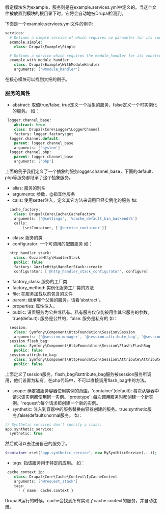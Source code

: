 假定模块名为example，服务则是在example.services.yml中定义的。当这个文件被放置到模块的根目录下时，它将会自动地被Drupal检测到。

下面是一个example.services.yml文件的例子:
```php
services:
  # Defines a simple service of which requires no parameter for its constructor.
  example.simple:
    class: Drupal\Example\Simple

  # Defines a service which requires the module_handler for its constructor.
  example.with_module_handler
    class: Drupal\Example\WithModuleHandler
    arguments: ['@module_handler']
```

在核心模块可以找到大把的例子。


### 服务的属性

* abstract: 取值true/false, true定义一个抽象的服务，false定义一个可实例化的服务。
如：
```php
 logger.channel_base:
    abstract: true
    class: Drupal\Core\Logger\LoggerChannel
    factory: logger.factory:get
  logger.channel.default:
    parent: logger.channel_base
    arguments: ['system']
  logger.channel.php:
    parent: logger.channel_base
    arguments: ['php']             
```
上面的例子我们定义了一个抽象的服务logger.channel_base，下面的default、php等服务都继承了这个抽象服务。

* alias: 服务的别名
* arguments: 参数，@指其他服务
* calls: 使用setter注入，定义其它方法来调用已经实例化的服务
如:
```php
  cache_factory:
    class: Drupal\Core\Cache\CacheFactory
    arguments: ['@settings', '%cache_default_bin_backends%']
    calls:
      - [setContainer, ['@service_container']]
```

* class: 服务的类
* configurator: 一个可调用的配置服务
如：
```php
  http_handler_stack:
    class: GuzzleHttp\HandlerStack
    public: false
    factory: GuzzleHttp\HandlerStack::create
    configurator: ['@http_handler_stack_configurator', configure]
```

* factory_class: 服务的工厂类
* factory_method: 实例化服务工厂类的方法
* file: 在服务加载以前包含的文件
* parent: 继承哪个父类的服务。请看'abstract'。
* properties: 属性注入。
* public: 设置服务为公共或私有。私有服务仅仅能被用作其它服务的参数。true(default): 服务是公共的，false: 服务是私有的
如：
```php
  session:
    class: Symfony\Component\HttpFoundation\Session\Session
    arguments: ['@session_manager', '@session.attribute_bag', '@session.flash_bag']
  session.flash_bag:
    class: Symfony\Component\HttpFoundation\Session\Flash\FlashBag
    public: false
  session.attribute_bag:
    class: Symfony\Component\HttpFoundation\Session\Attribute\AttributeBag
    public: false
```
上面定义了session服务，flash_bag和attribute_bag服务被session服务所调用，他们设置为私有，在php代码中，不可以直接调用flash_bag中的方法。

* scope: 确定被服务容器使用实例的范围。'container'(default): 每次从容器中请求该实例都使用同一实例。'prototype': 每次调用服务时都创建一个新实例。'request':每个请求都创建一个新的实例。
* synthetic: 注入到容器中的服务替换由容器创建的服务。true:synthetic服务;false(default):normal服务。
如：
```php
// Synthetic services don't specify a class.
app.synthetic_service:
  synthetic: true
```
然后就可以去注册自己的服务了。
```php
$container->set('app.synthetic_service', new MySynthticService(...));
```

* tags: 指该服务用于特定的应用。
如：
```php
 cache_context.ip:
    class: Drupal\Core\Cache\Context\IpCacheContext
    arguments: ['@request_stack']
    tags:
      - { name: cache.context }
```
Drupal8运行的时候，cache会找到所有实现了cache.context的服务，并自动注册。